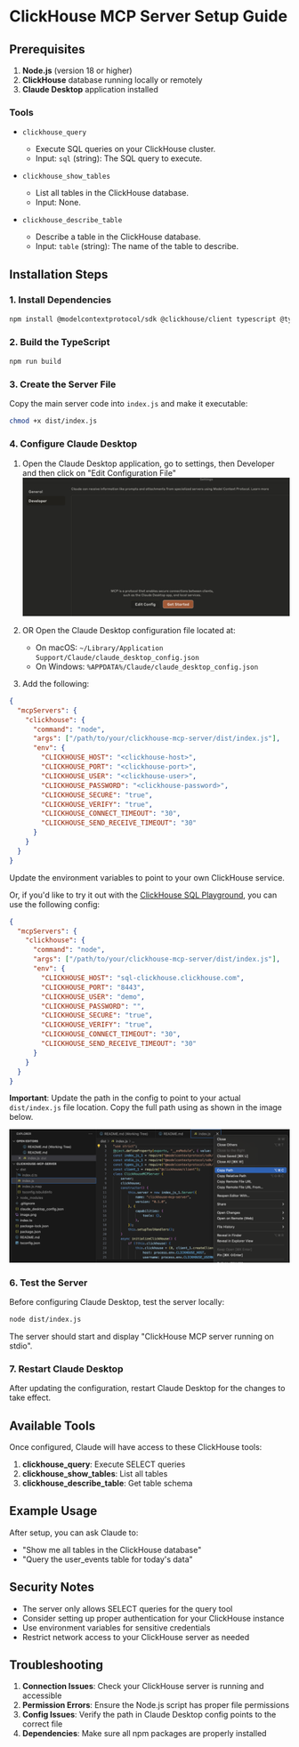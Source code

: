 # ClickHouse MCP Server Setup Guide

## Prerequisites

1. **Node.js** (version 18 or higher)
2. **ClickHouse** database running locally or remotely
3. **Claude Desktop** application installed

### Tools

* `clickhouse_query`
  * Execute SQL queries on your ClickHouse cluster.
  * Input: `sql` (string): The SQL query to execute.

* `clickhouse_show_tables`
  * List all tables in the ClickHouse database.
  * Input: None.

* `clickhouse_describe_table`
  * Describe a table in the ClickHouse database.
  * Input: `table` (string): The name of the table to describe.


## Installation Steps

### 1. Install Dependencies
```bash
npm install @modelcontextprotocol/sdk @clickhouse/client typescript @types/node
```

### 2. Build the TypeScript
```bash
npm run build
```

### 3. Create the Server File
Copy the main server code into `index.js` and make it executable:
```bash
chmod +x dist/index.js
```

### 4. Configure Claude Desktop
1. Open the Claude Desktop application, go to settings, then Developer and then click on "Edit Configuration File"
![Claude Desktop Settings](image.png)

2. OR Open the Claude Desktop configuration file located at:
   * On macOS: `~/Library/Application Support/Claude/claude_desktop_config.json`
   * On Windows: `%APPDATA%/Claude/claude_desktop_config.json`

3. Add the following:

```json
{
  "mcpServers": {
    "clickhouse": {
      "command": "node",
      "args": ["/path/to/your/clickhouse-mcp-server/dist/index.js"],
      "env": {
        "CLICKHOUSE_HOST": "<clickhouse-host>",
        "CLICKHOUSE_PORT": "<clickhouse-port>",
        "CLICKHOUSE_USER": "<clickhouse-user>",
        "CLICKHOUSE_PASSWORD": "<clickhouse-password>",
        "CLICKHOUSE_SECURE": "true",
        "CLICKHOUSE_VERIFY": "true",
        "CLICKHOUSE_CONNECT_TIMEOUT": "30",
        "CLICKHOUSE_SEND_RECEIVE_TIMEOUT": "30"
      }
    }
  }
}
```

Update the environment variables to point to your own ClickHouse service.

Or, if you'd like to try it out with the [ClickHouse SQL Playground](https://sql.clickhouse.com/), you can use the following config:

```json
{
  "mcpServers": {
    "clickhouse": {
      "command": "node",
      "args": ["/path/to/your/clickhouse-mcp-server/dist/index.js"],
      "env": {
        "CLICKHOUSE_HOST": "sql-clickhouse.clickhouse.com",
        "CLICKHOUSE_PORT": "8443",
        "CLICKHOUSE_USER": "demo",
        "CLICKHOUSE_PASSWORD": "",
        "CLICKHOUSE_SECURE": "true",
        "CLICKHOUSE_VERIFY": "true",
        "CLICKHOUSE_CONNECT_TIMEOUT": "30",
        "CLICKHOUSE_SEND_RECEIVE_TIMEOUT": "30"
      }
    }
  }
}
```

**Important**: Update the path in the config to point to your actual `dist/index.js` file location. Copy the full path using as shown in the image below.

![index.js path](image-1.png)


### 6. Test the Server

Before configuring Claude Desktop, test the server locally:
```bash
node dist/index.js
```

The server should start and display "ClickHouse MCP server running on stdio".

### 7. Restart Claude Desktop

After updating the configuration, restart Claude Desktop for the changes to take effect.

## Available Tools

Once configured, Claude will have access to these ClickHouse tools:

1. **clickhouse_query**: Execute SELECT queries
3. **clickhouse_show_tables**: List all tables
4. **clickhouse_describe_table**: Get table schema

## Example Usage

After setup, you can ask Claude to:
- "Show me all tables in the ClickHouse database"
- "Query the user_events table for today's data"

## Security Notes
- The server only allows SELECT queries for the query tool
- Consider setting up proper authentication for your ClickHouse instance
- Use environment variables for sensitive credentials
- Restrict network access to your ClickHouse server as needed

## Troubleshooting

1. **Connection Issues**: Check your ClickHouse server is running and accessible
2. **Permission Errors**: Ensure the Node.js script has proper file permissions
3. **Config Issues**: Verify the path in Claude Desktop config points to the correct file
4. **Dependencies**: Make sure all npm packages are properly installed